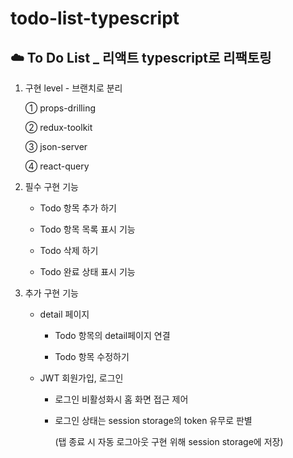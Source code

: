 # todo-list-typescript

## ☁️ To Do List \_ 리액트 typescript로 리팩토링

1. 구현 level - 브랜치로 분리

   ① props-drilling

   ② redux-toolkit

   ③ json-server

   ④ react-query

2. 필수 구현 기능

   - Todo 항목 추가 하기

   - Todo 항목 목록 표시 기능

   - Todo 삭제 하기

   - Todo 완료 상태 표시 기능

3. 추가 구현 기능

   - detail 페이지

     - Todo 항목의 detail페이지 연결

     - Todo 항목 수정하기

   - JWT 회원가입, 로그인

     - 로그인 비활성화시 홈 화면 접근 제어

     - 로그인 상태는 session storage의 token 유무로 판별

       (탭 종료 시 자동 로그아웃 구현 위해 session storage에 저장)
